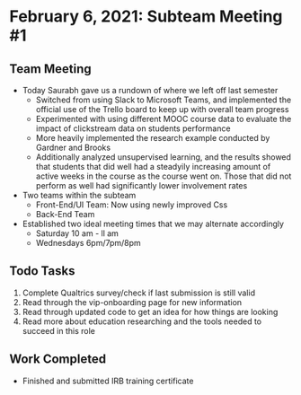 # February 6, 2021: Subteam Meeting #1 
## Team Meeting
* Today Saurabh gave us a rundown of where we left off last semester 
  * Switched from using Slack to Microsoft Teams, and implemented the official use of the Trello board to keep up with
  overall team progress
  * Experimented with using different MOOC course data to evaluate the impact of clickstream data on students performance
  * More heavily implemented the research example conducted by Gardner and Brooks
  * Additionally analyzed unsupervised learning, and the results showed that students that did well had a steadyily
  increasing amount of active weeks in the course as the course went on. Those that did not perform as well had significantly
  lower involvement rates 
* Two teams within the subteam 
  * Front-End/UI Team: Now using newly improved Css 
  * Back-End Team 
* Established two ideal meeting times that we may alternate accordingly
  * Saturday 10 am - ll am
  * Wednesdays 6pm/7pm/8pm 
## Todo Tasks
1. Complete Qualtrics survey/check if last submission is still valid 
2. Read through the vip-onboarding page for new information 
3. Read through updated code to get an idea for how things are looking
4. Read more about education researching and the tools needed to succeed in this role 
## Work Completed 
* Finished and submitted IRB training certificate 
